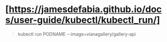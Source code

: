 # [https://jamesdefabia.github.io/docs/user-guide/kubectl/kubectl_run/]
> kubectl run PODNAME --image=vianagallery/gallery-api